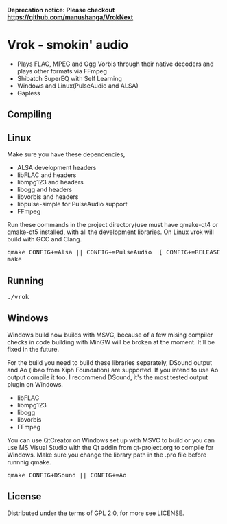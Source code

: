**Deprecation notice: Please checkout https://github.com/manushanga/VrokNext**

Vrok - smokin' audio
======================

* Plays FLAC, MPEG and Ogg Vorbis through their native decoders and plays other formats via FFmpeg
* Shibatch SuperEQ with Self Learning
* Windows and Linux(PulseAudio and ALSA)
* Gapless

Compiling
---------

Linux
-----
Make sure you have these dependencies,

* ALSA development headers
* libFLAC and headers
* libmpg123 and headers
* libogg and headers
* libvorbis and headers
* libpulse-simple for PulseAudio support
* FFmpeg

Run these commands in the project directory(use must have qmake-qt4 or qmake-qt5
installed, with all the development libraries. On Linux vrok will build with GCC and
Clang.

<pre>
qmake CONFIG+=Alsa || CONFIG+=PulseAudio  [ CONFIG+=RELEASE || CONFIG+=DEBUG || CONFIG+=console ]
make
</pre>

Running
-------
<pre>
./vrok
</pre>

Windows
-------

Windows build now builds with MSVC, because of a few mising compiler checks in
code building with MinGW will be broken at the moment. It'll be fixed in the future.

For the build you need to build these libraries separately, DSound output and Ao
(libao from Xiph Foundation) are supported. If you intend to use Ao output compile
it too. I recommend DSound, it's the most tested output plugin on Windows.

* libFLAC
* libmpg123
* libogg
* libvorbis
* FFmpeg

You can use QtCreator on Windows set up with MSVC to build or you can use MS Visual
Studio with the Qt addin from qt-project.org to compile for Windows. Make sure
you change the library path in the .pro file before runnnig qmake.

<pre>
qmake CONFIG+DSound || CONFIG+=Ao
</pre>

License
-------

Distributed under the terms of GPL 2.0, for more see LICENSE.
